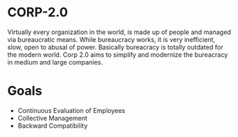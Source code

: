 # CORP-2.0

Virtually every organization in the world, is made up of people and managed via bureaucratic means. While bureaucracy works, it is very inefficient, slow, open to abusal of power. Basically bureacracy is totally outdated for the modern world. Corp 2.0 aims to simplify and modernize the bureacracy in medium and large companies.

# Goals

* Continuous Evaluation of Employees
* Collective Management
* Backward Compatibility



